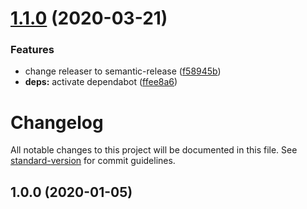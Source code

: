 # [1.1.0](https://github.com/ymkz/stylelint-config/compare/v1.0.0...v1.1.0) (2020-03-21)


### Features

* change releaser to semantic-release ([f58945b](https://github.com/ymkz/stylelint-config/commit/f58945b4d62587ccee60c653a41cb85fb394cfea))
* **deps:** activate dependabot ([ffee8a6](https://github.com/ymkz/stylelint-config/commit/ffee8a65f0b3e53d6a007d9d562f3ff4eb13bdd6))

# Changelog

All notable changes to this project will be documented in this file. See [standard-version](https://github.com/conventional-changelog/standard-version) for commit guidelines.

## 1.0.0 (2020-01-05)

